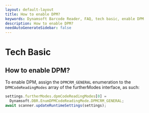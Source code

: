 ```yaml
---
layout: default-layout
title: How to enable DPM?
keywords: Dynamsoft Barcode Reader, FAQ, tech basic, enable DPM
description: How to enable DPM?
needAutoGenerateSidebar: false
---
```


# Tech Basic

## How to enable DPM?

To enable DPM, assign the `DPMCRM_GENERAL` enumeration to the `DPMCodeReadingModes` array of the furtherModes interface, as such:

```javascript
settings.furtherModes.dpmCodeReadingModes[0] =
  Dynamsoft.DBR.EnumDPMCodeReadingMode.DPMCRM_GENERAL;
await scanner.updateRuntimeSettings(settings);
```
